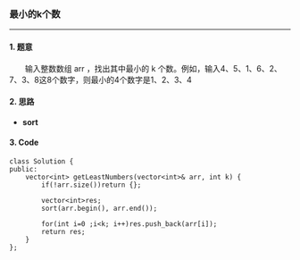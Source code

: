 ### 最小的k个数

---

#### 1. 题意

&emsp;&emsp;输入整数数组 arr ，找出其中最小的 k 个数。例如，输入4、5、1、6、2、7、3、8这8个数字，则最小的4个数字是1、2、3、4

#### 2. 思路

- **sort**

#### 3. Code

```
class Solution {
public:
    vector<int> getLeastNumbers(vector<int>& arr, int k) {
        if(!arr.size())return {};

        vector<int>res;
        sort(arr.begin(), arr.end());

        for(int i=0 ;i<k; i++)res.push_back(arr[i]);
        return res;
    }
};
```